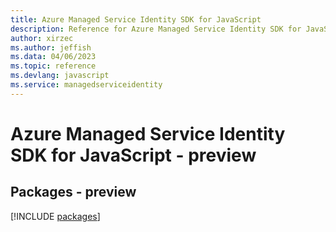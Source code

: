 ```yaml
---
title: Azure Managed Service Identity SDK for JavaScript
description: Reference for Azure Managed Service Identity SDK for JavaScript
author: xirzec
ms.author: jeffish
ms.data: 04/06/2023
ms.topic: reference
ms.devlang: javascript
ms.service: managedserviceidentity
---
```

# Azure Managed Service Identity SDK for JavaScript - preview
## Packages - preview
[!INCLUDE [packages](managed-service-identity-index.md)]